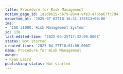 ```yaml
---
title: Procedure for Risk Management
notion_page_id: 1e2d6625-c679-8044-9fe3-e7b5a67fc794
exported_at: '2025-07-02T18:16:41.176513+00:00'
ims:
- 'ISO 31000: Risk Management System'
id: 138
last-edited-time: '2025-06-25T17:32:00.000Z'
status: Not started
created-time: '2025-04-27T18:01:00.000Z'
name: Procedure for Risk Management
owner:
- Ryan Laird
publishing-status: Not started
---
```


<!-- Unsupported block type: table_of_contents -->

<!-- Unsupported block type: unsupported -->

